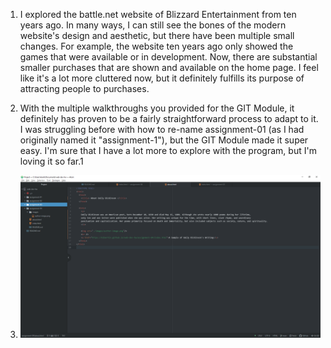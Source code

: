 1. I explored the battle.net website of Blizzard Entertainment from ten years ago. In many ways, I can still see the bones of the modern website's design and aesthetic, but there have been multiple small changes. For example, the website ten years ago only showed the games that were available or in development. Now, there are substantial smaller purchases that are shown and available on the home page. I feel like it's a lot more cluttered now, but it definitely fulfills its purpose of attracting people to purchases.

2. With the multiple walkthroughs you provided for the GIT Module, it definitely has proven to be a fairly straightforward process to adapt to it. I was struggling before with how to re-name assignment-01 (as I had originally named it "assignment-1"), but the GIT Module made it super easy. I'm sure that I have a lot more to explore with the program, but I'm loving it so far.1

3. ![screenshot of this week's work](./images/screenshot.PNG)
